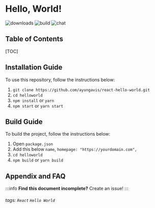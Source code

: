Hello, World!
===
![downloads](https://img.shields.io/github/downloads/atom/atom/total.svg)
![build](https://img.shields.io/appveyor/ci/:user/:repo.svg)
![chat](https://img.shields.io/discord/:serverId.svg)

## Table of Contents

[TOC]

## Installation Guide

To use this repository, follow the instructions below:

1. `git clone https://github.com/ayungavis/react-hello-world.git`
2. `cd helloworld`
3. `npm install` or `yarn`
4. `npm start` or `yarn start`

## Build Guide

To build the project, follow the instructions below:

1. Open `package.json`
2. Add this below `name`, `homepage: "https://yourdomain.com",`
3. `cd helloworld`
4. `npm build` or `yarn build`

## Appendix and FAQ

:::info
**Find this document incomplete?** Create an issue!
:::

###### tags: `React` `Hello World`
